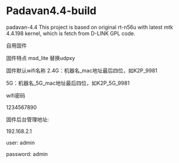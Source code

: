 # Padavan4.4-build
padavan-4.4
This project is based on original rt-n56u with latest mtk 4.4.198 kernel, which is fetch from D-LINK GPL code.

自用固件

固件特点 msd_lite 替换udpxy

固件默认wifi名称
 2.4G：机器名_mac地址最后四位，如K2P_9981
 
 5G：机器名_5G_mac地址最后四位，如K2P_5G_9981

wifi密码

 1234567890

固件后台管理地址:

192.168.2.1

user: admin

password: admin
